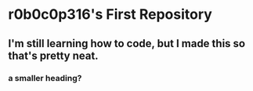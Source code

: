 # r0b0c0p316's First Repository

## I'm still learning how to code, but I made this so that's pretty neat.

### a smaller heading?
